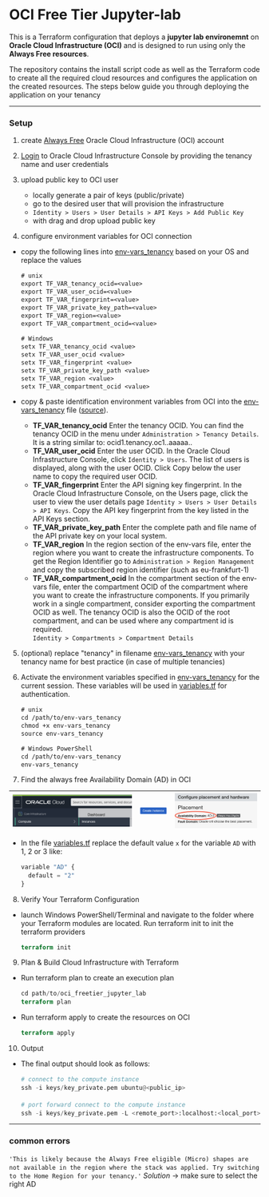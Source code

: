 # OCI Free Tier Jupyter-lab
This is a Terraform configuration that deploys a **jupyter lab environemnt** on **Oracle Cloud Infrastructure (OCI)** and is designed to run using only the **Always Free resources**. 

The repository contains the install script code as well as the Terraform code to create all the required cloud resources and configures the application on the created resources. The steps below guide you through deploying the application on your tenancy

--- 
### Setup
1. create [Always Free](https://www.oracle.com/cloud/free/) Oracle Cloud Infrastructure (OCI) account

2. [Login](https://console.us-ashburn-1.oraclecloud.com/) to Oracle Cloud Infrastructure Console by providing the tenancy name and user credentials

3. upload public key to OCI user
    - locally generate a pair of keys (public/private)
    - go to the desired user that will provision the infrastructure 
    - `Identity > Users > User Details > API Keys > Add Public Key`
    - with drag and drop upload public key

4. configure environment variables for OCI connection
  - copy the following lines into [env-vars_tenancy](env-vars_tenancy) based on your OS and replace the values 
    ```console
    # unix
    export TF_VAR_tenancy_ocid=<value>
    export TF_VAR_user_ocid=<value>
    export TF_VAR_fingerprint=<value>
    export TF_VAR_private_key_path=<value>
    export TF_VAR_region=<value>
    export TF_VAR_compartment_ocid=<value>
    ```
    ```console
    # Windows
    setx TF_VAR_tenancy_ocid <value>
    setx TF_VAR_user_ocid <value>
    setx TF_VAR_fingerprint <value>
    setx TF_VAR_private_key_path <value>
    setx TF_VAR_region <value>
    setx TF_VAR_compartment_ocid <value>
    ```

  - copy & paste identification environment variables from OCI into the [env-vars_tenancy](env-vars_tenancy) file ([source](https://registry.terraform.io/providers/hashicorp/oci/latest/docs)).

    - **TF_VAR_tenancy_ocid** Enter the tenancy OCID. You can find the tenancy OCID in the menu under `Administration > Tenancy Details`. It is a string similar to: ocid1.tenancy.oc1..aaaaa..
    - **TF_VAR_user_ocid** Enter the user OCID. In the Oracle Cloud Infrastructure Console, click `Identity > Users`. The list of users is displayed, along with the user OCID. Click Copy below the user name to copy the required user OCID. 
    - **TF_VAR_fingerprint** Enter the API signing key fingerprint. In the Oracle Cloud Infrastructure Console, on the Users page, click the user to view the user details page `Identity > Users > User Details > API Keys`. Copy the API key fingerprint from the key listed in the API Keys section. 
    - **TF_VAR_private_key_path** Enter the complete path and file name of the API private key on your local system.
    - **TF_VAR_region** In the region section of the env-vars file, enter the region where you want to create the infrastructure components. To get the Region Identifier go to `Administration > Region Management` and copy the subscribed region identifier (such as eu-frankfurt-1)
    - **TF_VAR_compartment_ocid** In the compartment section of the env-vars file, enter the compartment OCID of the compartment where you want to create the infrastructure components. If you primarily work in a single compartment, consider exporting the compartment OCID as well. The tenancy OCID is also the OCID of the root compartment, and can be used where any compartment id is required.  
    `Identity > Compartments > Compartment Details` 

5. (optional) replace "tenancy" in filename [env-vars_tenancy](env-vars_tenancy) with your tenancy name for best practice (in case of multiple tenancies)

6. Activate the environment variables specified in [env-vars_tenancy](env-vars_tenancy) for the current session. These variables will be used in [variables.tf](variables.tf) for authentication.
    ``` console  
    # unix
    cd /path/to/env-vars_tenancy            
    chmod +x env-vars_tenancy
    source env-vars_tenancy  
    ```
    ```
    # Windows PowerShell
    cd /path/to/env-vars_tenancy
    env-vars_tenancy
    ```

7. Find the always free Availability Domain (AD) in OCI
 
| ![Help_1](images/AD_1.png) | ![Help_1](images/AD_1-1.png) | ![Help_2](images/AD_2.png) |
|---|---|---|

  - In the file [variables.tf](variables.tf) replace the default value `x` for the variable `AD` with 1, 2 or 3 like: 

    ```python
    variable "AD" {
      default = "2"
    }
    ```

8. Verify Your Terraform Configuration
- launch Windows PowerShell/Terminal and navigate to the folder where your Terraform modules are located. Run terraform init to init the terraform providers
  ```terraform
  terraform init
  ```

9. Plan & Build Cloud Infrastructure with Terraform
- Run terraform plan to create an execution plan
  ```terraform
  cd path/to/oci_freetier_jupyter_lab
  terraform plan
  ```

- Run terraform apply to create the resources on OCI
  ```terraform
  terraform apply
  ```

10. Output  
- The final output should look as follows:
  ``` python
  # connect to the compute instance
  ssh -i keys/key_private.pem ubuntu@<public_ip>

  # port forward connect to the compute instance
  ssh -i keys/key_private.pem -L <remote_port>:localhost:<local_port> ubuntu@<public_ip>
  ```

--- 

### common errors
`'This is likely because the Always Free eligible (Micro) shapes are not available in the region where the stack was applied. Try switching to the Home Region for your tenancy.'`
*Solution* -> make sure to select the right AD

